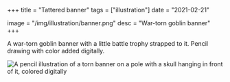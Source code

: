 +++
title = "Tattered banner"
tags = ["illustration"]
date = "2021-02-21"

image = "/img/illustration/banner.png"
desc = "War-torn goblin banner"
+++

A war-torn goblin banner with a little battle trophy strapped to it. Pencil drawing with color added digitally.

![A pencil illustration of a torn banner on a pole with a skull hanging in front of it, colored digitally](/img/illustration/banner.png)
